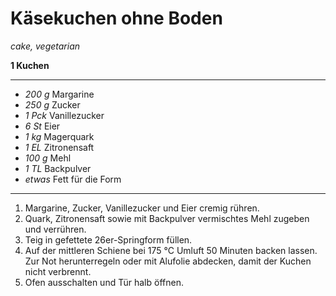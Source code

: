 # Käsekuchen ohne Boden

*cake, vegetarian*

**1 Kuchen**

---

- *200 g* Margarine
- *250 g* Zucker
- *1 Pck* Vanillezucker
- *6 St* Eier
- *1 kg* Magerquark
- *1 EL* Zitronensaft
- *100 g* Mehl
- *1 TL* Backpulver
- *etwas* Fett für die Form

---

1. Margarine, Zucker, Vanillezucker und Eier cremig rühren.
2. Quark, Zitronensaft sowie mit Backpulver vermischtes Mehl zugeben und verrühren.
3. Teig in gefettete 26er-Springform füllen.
4. Auf der mittleren Schiene bei 175 °C Umluft 50 Minuten backen lassen. Zur Not herunterregeln oder mit Alufolie abdecken, damit der Kuchen nicht verbrennt.
5. Ofen ausschalten und Tür halb öffnen.
